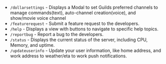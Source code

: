 - `/dollarsettings` - Displays a Modal to set Guilds preferred channels to manage commands(text), auto-channel creation(voice), and show/movie voice channel
- `/featurerequest` - Submit a feature request to the developers.
- `/help` - Displays a view with buttons to navigate to specific help topics.
- `/reportbug` - Report a bug to the developers.
- `/status` - Displays the current status of the server, including CPU, Memory, and uptime.
- `/updateuserinfo` - Update your user information, like home address, and work address to weather/eta to work push notifications.